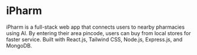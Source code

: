 # iPharm
iPharm is a full-stack web app that connects users to nearby pharmacies using AI. By entering their area pincode, users can buy from local stores for faster service. Built with React.js, Tailwind CSS, Node.js, Express.js, and MongoDB.
